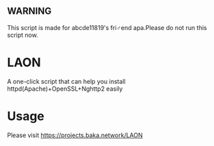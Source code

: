 ## WARNING
This script is made for abcde11819's fri♂end apa.Please do not run this script now.
# LAON
A one-click script that can help you install httpd(Apache)+OpenSSL+Nghttp2 easily
# Usage
Please visit https://projects.baka.network/LAON
